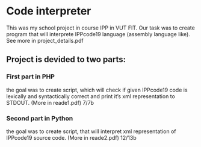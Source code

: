 # Code interpreter

This was my school project in course IPP in VUT FIT. 
Our task was to create program that will interprete IPPcode19 language (assembly language like). See more in project_details.pdf

## Project is devided to two parts:

### First part in PHP 
the goal was to create script, which will check if given IPPcode19 code is lexically and syntactically correct and print
it’s xml representation to STDOUT. (More in reade1.pdf) 7/7b

### Second part in Python 
the goal was to create script, that will interpret xml representation of IPPcode19 source code. (More in reade2.pdf) 12/13b
